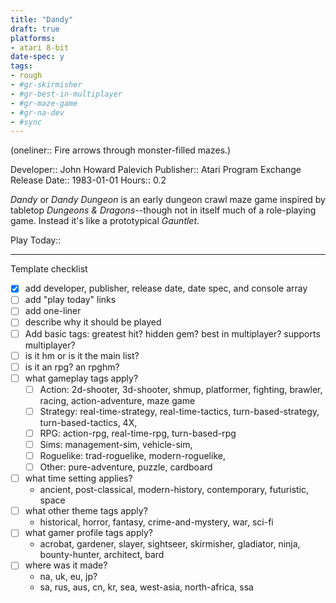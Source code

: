 ```yaml
---
title: "Dandy"
draft: true
platforms:
- atari 8-bit
date-spec: y
tags:
- rough
- #gr-skirmisher 
- #gr-best-in-multiplayer 
- #gr-maze-game 
- #gr-na-dev 
- #sync
---
```


(oneliner:: Fire arrows through monster-filled mazes.)

Developer:: John Howard Palevich
Publisher:: Atari Program Exchange
Release Date:: 1983-01-01
Hours:: 0.2

*Dandy* or *Dandy Dungeon* is an early dungeon crawl maze game inspired by tabletop *Dungeons & Dragons*--though not in itself much of a role-playing game. Instead it's like a prototypical *Gauntlet*.

Play Today::

---

Template checklist
- [x] add developer, publisher, release date, date spec, and console array
- [ ] add "play today" links
- [ ] add one-liner
- [ ] describe why it should be played
- [ ] Add basic tags: greatest hit? hidden gem? best in multiplayer? supports multiplayer?
- [ ] is it hm or is it the main list?
- [ ] is it an rpg? an rpghm?
- [ ] what gameplay tags apply?
	- [ ] Action: 2d-shooter, 3d-shooter, shmup, platformer, fighting, brawler, racing, action-adventure, maze game
	- [ ] Strategy: real-time-strategy, real-time-tactics, turn-based-strategy, turn-based-tactics, 4X, 
	- [ ] RPG: action-rpg, real-time-rpg, turn-based-rpg
	- [ ] Sims: management-sim, vehicle-sim, 
	- [ ] Roguelike: trad-roguelike, modern-roguelike, 
	- [ ] Other: pure-adventure, puzzle, cardboard
- [ ] what time setting applies?
	- ancient, post-classical, modern-history, contemporary, futuristic, space
- [ ] what other theme tags apply?
	- historical, horror, fantasy, crime-and-mystery, war, sci-fi
- [ ] what gamer profile tags apply?
	- acrobat, gardener, slayer, sightseer, skirmisher, gladiator, ninja, bounty-hunter, architect, bard
- [ ] where was it made?
	- na, uk, eu, jp?
	- sa, rus, aus, cn, kr, sea, west-asia, north-africa, ssa